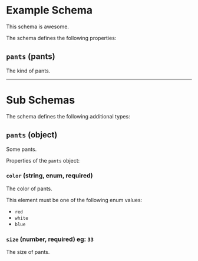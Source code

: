 # Example Schema

This schema is awesome.

The schema defines the following properties:

## `pants` (pants)

The kind of pants.

---

# Sub Schemas

The schema defines the following additional types:

## `pants` (object)

Some pants.

Properties of the `pants` object:

### `color` (string, enum, required)

The color of pants.

This element must be one of the following enum values:

* `red`
* `white`
* `blue`

### `size` (number, required) eg: `33`

The size of pants.